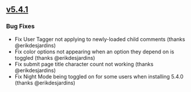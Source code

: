 ## [v5.4.1](https://github.com/honestbleeps/Reddit-Enhancement-Suite/releases/v5.4.1)


### Bug Fixes

- Fix User Tagger not applying to newly-loaded child comments (thanks @erikdesjardins)
- Fix color options not appearing when an option they depend on is toggled (thanks @erikdesjardins)
- Fix submit page title character count not working (thanks @erikdesjardins)
- Fix Night Mode being toggled on for some users when installing 5.4.0 (thanks @erikdesjardins)
